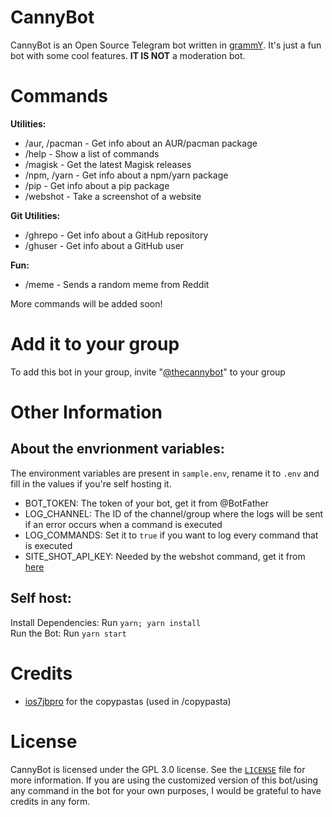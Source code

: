 # CannyBot

CannyBot is an Open Source Telegram bot written in [grammY](http://grammy.dev). It's just a fun bot with some cool features. <b>IT IS NOT</b> a moderation bot.

# Commands

<b>Utilities:</b>

- /aur, /pacman - Get info about an AUR/pacman package
- /help - Show a list of commands
- /magisk - Get the latest Magisk releases
- /npm, /yarn - Get info about a npm/yarn package
- /pip - Get info about a pip package
- /webshot - Take a screenshot of a website

<b>Git Utilities:</b>

- /ghrepo - Get info about a GitHub repository
- /ghuser - Get info about a GitHub user

<b>Fun:</b>

- /meme - Sends a random meme from Reddit

More commands will be added soon!

# Add it to your group

To add this bot in your group, invite "[@thecannybot](https://t.me/thecannybot)" to your group

# Other Information

## About the envrionment variables:

The environment variables are present in `sample.env`, rename it to `.env` and fill in the values if you're self hosting it.

- BOT_TOKEN: The token of your bot, get it from @BotFather
- LOG_CHANNEL: The ID of the channel/group where the logs will be sent if an error occurs when a command is executed
- LOG_COMMANDS: Set it to `true` if you want to log every command that is executed
- SITE_SHOT_API_KEY: Needed by the webshot command, get it from [here](https://site-shot.com/)

## Self host:

Install Dependencies: Run `yarn; yarn install`<br>
Run the Bot: Run `yarn start`

# Credits
- [ios7jbpro](https://github.com/ios7jbpro) for the copypastas (used in /copypasta)

# License

CannyBot is licensed under the GPL 3.0 license. See the [`LICENSE`](./LICENSE) file for more information.
If you are using the customized version of this bot/using any command in the bot for your own purposes, I would be grateful to have credits in any form.
